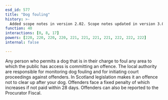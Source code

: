 ```yaml
---
esd_id: 577
title: "Dog fouling"
history: >-
  Added scope notes in version 2.02. Scope notes updated in version 3.00 to include Scottish legislation. Name changed in version 3.00 to clarify that the service relates to dogs. Term name changed from 'Animal - fouling' to 'Animals - dog fouling' in version 3.00. Name changed to 'Dog fouling' and scope notes revised in version 4.00.
function: 40
interactions: [0, 8, 17]
powers: [220, 220, 220, 220, 221, 221, 221, 221, 222, 222, 222]
internal: false

---
```


Any person who permits a dog that is in their charge to foul any area to which the public has access is committing an offence.  The local authority are responsible for monitoring dog fouling and for initiating court proceedings against offenders.
In Scotland legislation makes it an offence not to clear up after your dog. Offenders face a fixed penalty of which increases if not paid within 28 days. Offenders can also be reported to the Procurator Fiscal.

